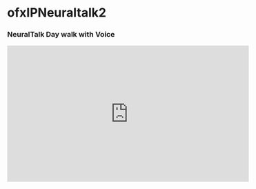 # ofxIPNeuraltalk2

### NeuralTalk Day walk with Voice

<iframe width="560" height="315" src="https://www.youtube.com/embed/l8PVcKT6PtQ" frameborder="0" allowfullscreen="allowfullscreen"></frame>

### NeuralTalk Night Walk With Voice

<iframe width="560" height="315" src="https://www.youtube.com/embed/-696q1Sg48Q" frameborder="0" allowfullscreen="allowfullscreen"></frame>

[`openFrameworks`][1], addon for IP Cameras using [Neuralktalk2][2] for automatic captioning. This is using the [`ofxIpVideoGrabber`][3] addon's example code. We've just modified it to read captions from neuraltalk2 and display it.

If you haven't seen this [video][4] already, go check it out.
It demenonstrates how deep learning can be used for automatic captioning based on what 
the webcam sees.

What we've done here is, instead of using a webcam attached directly to the computer, we're feeding neuraltalk2 with feeds from an IP camera. In addition to that we've added text to speech so it reads what the camera sees as well. Useful for a blind person interested in hearing what the camera sees.

This is a hack my friend and I worked on after seeing the original video demo of what neuraltalk2 can do.

We also modified neuraltalk2's `eval.lua`[5] script and so it's possible to read the image feed from the IP camera. 

# Dependencies
1. Neuraltalk2 [2]
2. Our modified version of `eval.lua` [5]
3. `sudo apt-get install libttspico0 libttspico-utils libttspico-data`
4. Ubuntu
5. `voice.sh`[6]

[1]: http://openframeworks.cc/
[2]: https://github.com/karpathy/neuraltalk2
[3]: https://github.com/bakercp/ofxIpVideoGrabber
[3]: https://vimeo.com/146492001
[4]: https://github.com/karpathy/neuraltalk2/blob/master/eval.lua
[5]: https://github.com/eyedol/ofxIPNeuraltalk2/blob/master/dependencies/eval.lua
[6]: https://github.com/eyedol/ofxIPNeuraltalk2/blob/master/dependencies/voice.sh